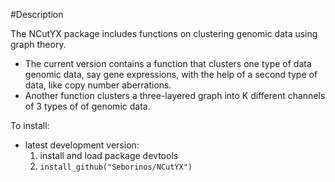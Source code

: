 #Description

The NCutYX package includes functions on clustering genomic data using graph theory. 

* The current version contains a function that clusters one type of data genomic data, say gene expressions, with the help of a second type of data, like copy number aberrations. 
* Another function clusters a three-layered graph into K different channels of 3 types of of genomic data. 

To install:

* latest development version: 
    1. install and load package devtools
    1. `install_github("Seborinos/NCutYX")`